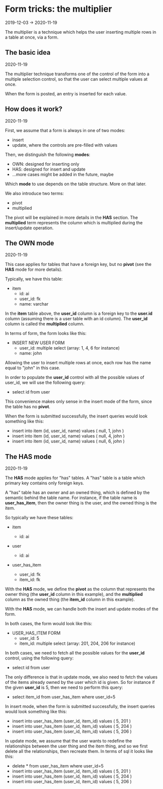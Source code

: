Form tricks: the multiplier 
=============
2019-12-03 -> 2020-11-19



The multiplier is a technique which helps the user inserting multiple rows in a table at once, via a form.



The basic idea
----------------
2020-11-19

The multiplier technique transforms one of the control of the form into a multiple selection control, so that the user can select
multiple values at once.

When the form is posted, an entry is inserted for each value.





How does it work?
------------
2020-11-19



First, we assume that a form is always in one of two modes:

- insert
- update, where the controls are pre-filled with values


Then, we distinguish the following **modes**:

- OWN: designed for inserting only 
- HAS: designed for insert and update
- ...more cases might be added in the future, maybe


Which **mode** to use depends on the table structure.
More on that later.


We also introduce two terms:

- pivot 
- multiplied 


The pivot will be explained in more details in the **HAS** section.
The **multiplied** term represents the column which is multiplied during the insert/update operation.




The OWN mode
------------
2020-11-19


This case applies for tables that have a foreign key, but no **pivot** (see the **HAS** mode for more details).

Typically, we have this table:

- item
    - id: ai
    - user_id: fk
    - name: varchar
    
    
    

In the **item** table above, the **user_id** column is a foreign key to the **user.id** column (assuming there is a user table with an id column).
The **user_id** column is called the **multiplied** column.


In terms of form, the form looks like this:

- INSERT NEW USER FORM
    - user_id: multiple select (array: 1, 4, 6 for instance)
    - name: john
    
    
Allowing the user to insert multiple rows at once, each row has the name equal to "john" in this case.

In order to populate the **user_id** control with all the possible values of user_id, we will use the following query:

- select id from user 


This convenience makes only sense in the insert mode of the form, since the table has no **pivot**.

When the form is submitted successfully, the insert queries would look something like this:

- insert into item (id, user_id, name) values ( null, 1, john ) 
- insert into item (id, user_id, name) values ( null, 4, john ) 
- insert into item (id, user_id, name) values ( null, 6, john ) 




The HAS mode
--------------
2020-11-19


The **HAS** mode applies for "has" tables.
A "has" table is a table which primary key contains only foreign keys.

A "has" table has an owner and an owned thing, which is defined by the semantic behind the table name.
For instance, if the table name is **user_has_item**, then the owner thing is the user, and the owned thing is the item.


So typically we have these tables:


- item
    - id: ai

- user
    - id: ai

- user_has_item
    - user_id: fk
    - item_id: fk
    
    
With the **HAS** mode, we define the **pivot** as the column that represents the owner thing (the **user_id** column in this example),
and the **multiplied** column as the owned thing (the **item_id** column in this example).


With the **HAS** mode, we can handle both the insert and update modes of the form.

In both cases, the form would look like this:
    
- USER_HAS_ITEM FORM
    - user_id: 5
    - item_id: multiple select (array: 201, 204, 206 for instance)
    
In both cases, we need to fetch all the possible values for the **user_id** control, using the following query:

- select id from user
  
The only difference is that in update mode, we also need to fetch the values of the items already owned by the user which id is given.
So for instance if the given **user_id** is 5, then we need to perform this query:

- select item_id from user_has_item where user_id=5


In insert mode, when the form is submitted successfully, the insert queries would look something like this:

- insert into user_has_item (user_id, item_id) values ( 5, 201 ) 
- insert into user_has_item (user_id, item_id) values ( 5, 204 ) 
- insert into user_has_item (user_id, item_id) values ( 5, 206 )


In update mode, we assume that the user wants to redefine the relationships between the user thing and the item thing, and
so we first delete all the relationships, then recreate them.
In terms of sql it looks like this:

- delete * from user_has_item where user_id=5 
- insert into user_has_item (user_id, item_id) values ( 5, 201 ) 
- insert into user_has_item (user_id, item_id) values ( 5, 204 ) 
- insert into user_has_item (user_id, item_id) values ( 5, 206 )
    









